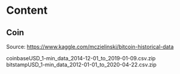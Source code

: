 # Content

## Coin

Source: https://www.kaggle.com/mczielinski/bitcoin-historical-data

coinbaseUSD_1-min_data_2014-12-01_to_2019-01-09.csv.zip
bitstampUSD_1-min_data_2012-01-01_to_2020-04-22.csv.zip
